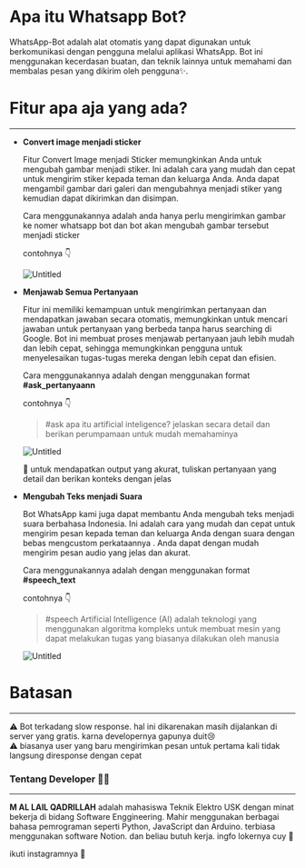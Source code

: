 # Apa itu Whatsapp Bot?

WhatsApp-Bot adalah alat otomatis yang dapat digunakan untuk berkomunikasi dengan pengguna melalui aplikasi WhatsApp. Bot ini menggunakan kecerdasan buatan, dan teknik lainnya untuk memahami dan membalas pesan yang dikirim oleh pengguna✨. 

# Fitur apa aja yang ada?

---

- **Convert image menjadi sticker**
    
    Fitur Convert Image menjadi Sticker memungkinkan Anda untuk mengubah gambar menjadi stiker. Ini adalah cara yang mudah dan cepat untuk mengirim stiker kepada teman dan keluarga Anda. Anda dapat mengambil gambar dari galeri dan mengubahnya menjadi stiker yang kemudian dapat dikirimkan dan disimpan. 
    
    Cara menggunakannya adalah anda hanya perlu mengirimkan gambar ke nomer whatsapp bot dan bot akan mengubah gambar tersebut menjadi sticker
    
    contohnya 👇
    
    ![Untitled](https://s3.us-west-2.amazonaws.com/secure.notion-static.com/ea216736-2b2b-4cfa-8c9f-8fc893a6f2e8/Untitled.png?X-Amz-Algorithm=AWS4-HMAC-SHA256&X-Amz-Content-Sha256=UNSIGNED-PAYLOAD&X-Amz-Credential=AKIAT73L2G45EIPT3X45%2F20230216%2Fus-west-2%2Fs3%2Faws4_request&X-Amz-Date=20230216T143436Z&X-Amz-Expires=86400&X-Amz-Signature=59014f8012bede49db2b79a197ba8851f28839aff7111efc08f6132505a31823&X-Amz-SignedHeaders=host&response-content-disposition=filename%3D%22Untitled.png%22&x-id=GetObject)
    
- **Menjawab Semua Pertanyaan**
    
    Fitur ini memiliki kemampuan untuk mengirimkan pertanyaan dan mendapatkan jawaban secara otomatis, memungkinkan untuk mencari jawaban untuk pertanyaan yang berbeda tanpa harus searching di Google. Bot ini membuat proses menjawab pertanyaan jauh lebih mudah dan lebih cepat, sehingga memungkinkan pengguna untuk menyelesaikan tugas-tugas mereka dengan lebih cepat dan efisien. 
    
    Cara menggunakannya adalah dengan menggunakan format **#ask_pertanyaann**
    
    contohnya 👇
    
    > #ask apa itu artificial inteligence? jelaskan secara detail dan berikan perumpamaan untuk mudah memahaminya
    > 
    
    ![Untitled](https://s3.us-west-2.amazonaws.com/secure.notion-static.com/da34a4bd-3c43-4fe6-8e81-a95423d39b67/Untitled.png?X-Amz-Algorithm=AWS4-HMAC-SHA256&X-Amz-Content-Sha256=UNSIGNED-PAYLOAD&X-Amz-Credential=AKIAT73L2G45EIPT3X45%2F20230216%2Fus-west-2%2Fs3%2Faws4_request&X-Amz-Date=20230216T143531Z&X-Amz-Expires=86400&X-Amz-Signature=ac4f65f5f77b9a5fb4b4c2693ea427ecbd83904c40e8714d4d987465308ead32&X-Amz-SignedHeaders=host&response-content-disposition=filename%3D%22Untitled.png%22&x-id=GetObject)
    
    <aside>
    📌 untuk mendapatkan output yang akurat, tuliskan pertanyaan yang detail dan berikan konteks dengan jelas
    
    </aside>
    
- **Mengubah Teks menjadi Suara**
    
    Bot WhatsApp kami juga dapat membantu Anda mengubah teks menjadi suara berbahasa Indonesia. Ini adalah cara yang mudah dan cepat untuk mengirim pesan kepada teman dan keluarga Anda dengan suara dengan bebas mengcustom perkataannya .  Anda dapat dengan mudah mengirim pesan audio yang jelas dan akurat.
    
    Cara menggunakannya adalah dengan menggunakan format **#speech_text**
    
    contohnya 👇
    
    > #speech Artificial Intelligence (AI) adalah teknologi yang menggunakan algoritma kompleks untuk membuat mesin yang dapat melakukan tugas yang biasanya dilakukan oleh manusia
    > 
    
    ![Untitled](https://s3.us-west-2.amazonaws.com/secure.notion-static.com/f2a5a544-aded-4923-bc50-0d6793258351/Untitled.png?X-Amz-Algorithm=AWS4-HMAC-SHA256&X-Amz-Content-Sha256=UNSIGNED-PAYLOAD&X-Amz-Credential=AKIAT73L2G45EIPT3X45%2F20230216%2Fus-west-2%2Fs3%2Faws4_request&X-Amz-Date=20230216T143537Z&X-Amz-Expires=86400&X-Amz-Signature=516812cd71cab22757acd61cea5ee5134f0461012d5ff281b4f2d65ab4341d7c&X-Amz-SignedHeaders=host&response-content-disposition=filename%3D%22Untitled.png%22&x-id=GetObject)
    

# Batasan

---

<aside>
⚠️ Bot terkadang slow response. hal ini dikarenakan masih dijalankan di server yang gratis. karna developernya gapunya duit😢

</aside>

<aside>
⚠️ biasanya user yang baru mengirimkan pesan untuk pertama kali tidak langsung diresponse dengan cepat

</aside>

### Tentang Developer 🧑‍💻

---

**M AL LAIL QADRILLAH** adalah mahasiswa Teknik Elektro USK dengan minat bekerja di bidang Software Enggineering. Mahir menggunakan berbagai bahasa pemrograman seperti Python, JavaScript dan Arduino. terbiasa menggunakan software Notion. dan beliau butuh kerja. ingfo lokernya cuy 🙏

ikuti instagramnya 🤟

[](https://www.instagram.com/allailqadrillah_/)